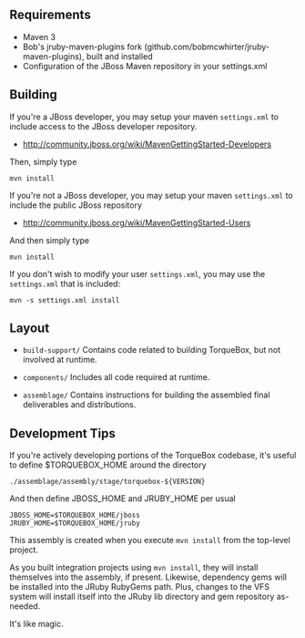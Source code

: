 Requirements
------------
* Maven 3
* Bob's jruby-maven-plugins fork (github.com/bobmcwhirter/jruby-maven-plugins), built and installed
* Configuration of the JBoss Maven repository in your settings.xml

Building
--------

If you're a JBoss developer, you may setup your maven `settings.xml` to include
access to the JBoss developer repository.

* http://community.jboss.org/wiki/MavenGettingStarted-Developers

Then, simply type

    mvn install

If you're not a JBoss developer, you may setup your maven `settings.xml` to
include the public JBoss repository

* http://community.jboss.org/wiki/MavenGettingStarted-Users

And then simply type

    mvn install

If you don't wish to modify your user `settings.xml`, you may use the `settings.xml`
that is included:

    mvn -s settings.xml install

Layout
------

* `build-support/` Contains code related to building TorqueBox, but not 
  involved at runtime.

* `components/` Includes all code required at runtime.

* `assemblage/` Contains instructions for building the assembled final
  deliverables and distributions.

Development Tips
----------------

If you're actively developing portions of the TorqueBox codebase,
it's useful to define $TORQUEBOX_HOME around the directory

    ./assemblage/assembly/stage/torquebox-${VERSION}

And then define JBOSS_HOME and JRUBY_HOME per usual

    JBOSS_HOME=$TORQUEBOX_HOME/jboss
    JRUBY_HOME=$TORQUEBOX_HOME/jruby

This assembly is created when you execute `mvn install` from the top-level
project.  

As you built integration projects using `mvn install`, they will
install themselves into the assembly, if present.  Likewise, dependency
gems will be installed into the JRuby RubyGems path.  Plus, changes
to the VFS system will install itself into the JRuby lib directory and gem
repository as-needed.  

It's like magic.
